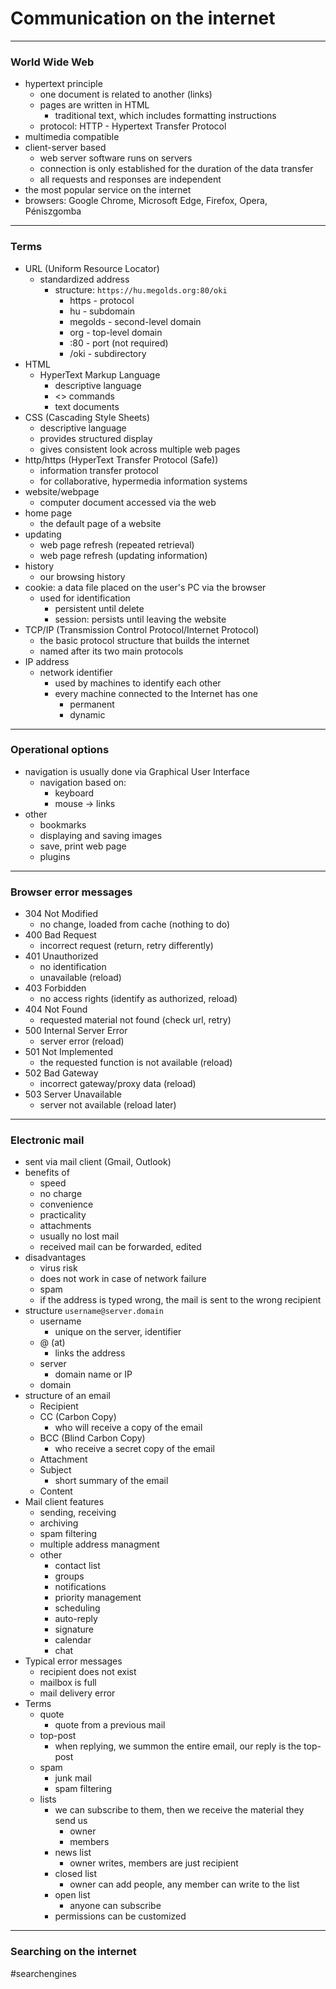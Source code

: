 # Communication on the internet
---

### World Wide Web
- hypertext principle
	- one document is related to another (links)
	- pages are written in HTML
		- traditional text, which includes formatting instructions
	- protocol: HTTP - Hypertext Transfer Protocol
- multimedia compatible
- client-server based
	- web server software runs on servers
	- connection is only established for the duration of the data transfer
	- all requests and responses are independent
- the most popular service on the internet
- browsers: Google Chrome, Microsoft Edge, Firefox, Opera, Péniszgomba
---
### Terms
- URL (Uniform Resource Locator)
	- standardized address
		- structure: `https://hu.megolds.org:80/oki`
			- https - protocol
			- hu - subdomain
			- megolds - second-level domain
			- org - top-level domain
			- :80 - port (not required)
			- /oki - subdirectory
- HTML 
	- HyperText Markup Language
		- descriptive language
		- <> commands
		- text documents
- CSS (Cascading Style Sheets)
	- descriptive language
	- provides structured display
	- gives consistent look across multiple web pages
- http/https (HyperText Transfer Protocol (Safe))
	- information transfer protocol
	- for collaborative, hypermedia information systems
- website/webpage
	- computer document accessed via the web
- home page
	- the default page of a website
- updating
	- web page refresh (repeated retrieval)
	- web page refresh (updating information)
- history
	- our browsing history
- cookie: a data file placed on the user's PC via the browser
	- used for identification 
		- persistent until delete
		- session: persists until leaving the website
- TCP/IP (Transmission Control Protocol/Internet Protocol)
	- the basic protocol structure that builds the internet
	- named after its two main protocols
- IP address
	- network identifier
		- used by machines to identify each other
		- every machine connected to the Internet has one
			- permanent
			- dynamic
---
### Operational options
- navigation is usually done via Graphical User Interface
	- navigation based on: 
		- keyboard
		- mouse -> links
- other
	- bookmarks
	- displaying and saving images
	- save, print web page
	- plugins
---
### Browser error messages
- 304 Not Modified
	- no change, loaded from cache (nothing to do)
- 400 Bad Request 
	- incorrect request (return, retry differently)
- 401 Unauthorized
	- no identification
	- unavailable (reload)
- 403 Forbidden
	- no access rights (identify as authorized, reload)
- 404 Not Found 
	- requested material not found (check url, retry)
- 500 Internal Server Error
	- server error (reload)
- 501 Not Implemented 
	- the requested function is not available (reload)
- 502 Bad Gateway
	- incorrect gateway/proxy data (reload)
- 503 Server Unavailable 
	- server not available (reload later)
---
### Electronic mail
- sent via mail client (Gmail, Outlook)
- benefits of
	- speed
	- no charge
	- convenience
	- practicality 
	- attachments
	- usually no lost mail
	- received mail can be forwarded, edited
- disadvantages
	- virus risk
	- does not work in case of network failure
	- spam
	- if the address is typed wrong, the mail is sent to the wrong recipient
- structure `username@server.domain`
	- username 
		- unique on the server, identifier
	- @ (at) 
		- links the address
	-  server
		- domain name or IP
	- domain
- structure of an email
	- Recipient
	- CC (Carbon Copy)
		- who will receive a copy of the email
	- BCC (Blind Carbon Copy)
		- who receive a secret copy of the email
	- Attachment
	- Subject
		- short summary of the email
	- Content
- Mail client features
	- sending, receiving
	- archiving
	- spam filtering
	- multiple address managment
	- other
		- contact list
		- groups
		- notifications
		- priority management
		- scheduling
		- auto-reply
		- signature
		- calendar
		- chat
- Typical error messages
	- recipient does not exist
	- mailbox is full
	- mail delivery error
- Terms
	- quote
		- quote from a previous mail
	- top-post
		- when replying, we summon the entire email, our reply is the top-post
	- spam 
		- junk mail
		- spam filtering
	- lists
		- we can subscribe to them, then we receive the material they send us
			- owner
			- members
		- news list
			- owner writes, members are just recipient
		- closed list
			- owner can add people, any member can write to the list
		- open list
			- anyone can subscribe
		- permissions can be customized
---
### Searching on the internet
#searchengines 